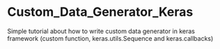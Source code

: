 # Custom_Data_Generator_Keras
Simple tutorial about how to write custom data generator in keras framework (custom function, keras.utils.Sequence and keras.callbacks)
